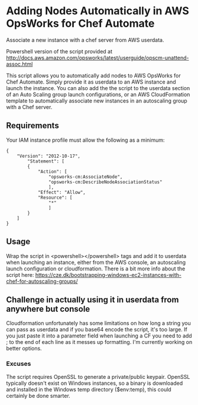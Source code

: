# Adding Nodes Automatically in AWS OpsWorks for Chef Automate
Associate a new instance with a chef server from AWS userdata.

Powershell version of the script provided at http://docs.aws.amazon.com/opsworks/latest/userguide/opscm-unattend-assoc.html

This script allows you to automatically add nodes to AWS OpsWorks for Chef Automate. Simply provide it as userdata to an AWS instance and launch the instance.
You can also add the the script to the userdata section of an Auto Scaling group launch configurations, or an AWS CloudFormation template to automatically associate new instances in an autoscaling group with a Chef server.

## Requirements

Your IAM instance profile must allow the following as a minimum:

    {
        "Version": "2012-10-17",
            "Statement": [
            {
                "Action": [
                    "opsworks-cm:AssociateNode",
                    "opsworks-cm:DescribeNodeAssociationStatus"
                    ],
                "Effect": "Allow",
                "Resource": [
                    "*"
                    ]
            }
        ]
    }

## Usage

Wrap the script in &lt;powershell>&lt;/powershell> tags and add it to userdata when launching an instance, either from the AWS console, an autoscaling launch configuration or cloudformation.
There is a bit more info about the script here: https://cze.dk/bootstrapping-windows-ec2-instances-with-chef-for-autoscaling-groups/

## Challenge in actually using it in userdata from anywhere but console

Cloudformation unfortunately has some limitations on how long a string you can pass as userdata and if you base64 encode the script, it's too large.
If you just paste it into a parameter field when launching a CF you need to add ; to the end of each line as it messes up formatting. I'm currently working on better options.



### Excuses

The script requires OpenSSL to generate a private/public keypair.
OpenSSL typically doesn't exist on Windows instances, so a binary is downloaded and installed in the Windows temp directory ($env:temp), this could certainly be done smarter.

